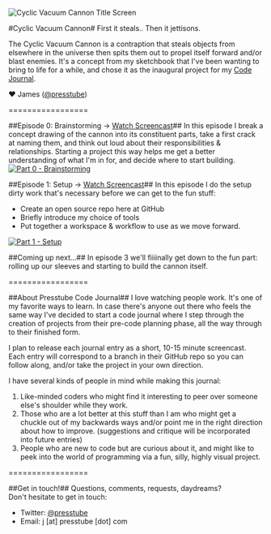 ![Cyclic Vacuum Cannon Title Screen](http://presstube.com/cyclic-vacuum-cannon/img/cvc-dark-title-screen.jpg)

#Cyclic Vacuum Cannon#
First it steals.. Then it jettisons.

The Cyclic Vacuum Cannon is a contraption that steals objects from elsewhere in the universe then spits them out to propel itself forward and/or blast enemies. It's a concept from my sketchbook that I've been wanting to bring to life for a while, and chose it as the inaugural project for my [Code Journal](#about-presstube-code-journal "About Presstube Code Journal").

<!-- You can find out more about the Cyclic Vacuum Cannon at [its other home at Presstube](http://presstube.com/cyclic-vacuum-cannon "Cyclic Vacuum Cannon at Presstube"). -->

♥ James ([@presstube](http://twitter.com/presstube "Presstube on Twitter"))


=================


##Episode 0: Brainstorming → [Watch Screencast](https://vimeo.com/48454761 "Watch Episode 0: Brainstorming on Vimeo")##
In this episode I break a concept drawing of the cannon into its constituent parts, take a first crack at naming them, and think out loud about their responsibilities & relationships. Starting a project this way helps me get a better understanding of what I'm in for, and decide where to start building.
[![Part 0 - Brainstorming](http://presstube.com/cyclic-vacuum-cannon/img/vimeo-screenshot-part-0.jpg)](https://vimeo.com/48454761 "Watch Episode 0: Brainstorming on Vimeo")





##Episode 1: Setup → [Watch Screencast](https://vimeo.com/50235100 "Watch Episode 1: Setup on Vimeo")##
In this episode I do the setup dirty work that's necessary before we can get to the fun stuff: 

- Create an open source repo here at GitHub 
- Briefly introduce my choice of tools 
- Put together a workspace & workflow to use as we move forward.

[![Part 1 - Setup](http://presstube.com/cyclic-vacuum-cannon/img/vimeo-screenshot-part-1.jpg)](https://vimeo.com/50235100 "Watch Episode 1: Setup on Vimeo")




##Coming up next...##
In episode 3 we'll fiiiinally get down to the fun part: rolling up our sleeves and starting to build the cannon itself.


=================


##About Presstube Code Journal##
I love watching people work. It's one of my favorite ways to learn. In case there's anyone out there who feels the same way I've decided to start a code journal where I step through the creation of projects from their pre-code planning phase, all the way through to their finished form.

I plan to release each journal entry as a short, 10-15 minute  screencast. Each entry will correspond to a branch in their GitHub repo so you can follow along, and/or take the project in your own direction.

I have several kinds of people in mind while making this journal:

1. Like-minded coders who might find it interesting to peer over someone else's shoulder while they work.
2. Those who are a lot better at this stuff than I am who might get a chuckle out of my backwards ways and/or point me in the right direction about how to improve. (suggestions and critique will be incorporated into future entries)
3. People who are new to code but are curious about it, and might like to peek into the world of programming via a fun, silly, highly visual project.


=================


##Get in touch!##
Questions, comments, requests, daydreams?  
Don't hesitate to get in touch: 

- Twitter: [@presstube](http://twitter.com/presstube "Presstube on Twitter")  
- Email: j [at] presstube [dot] com




